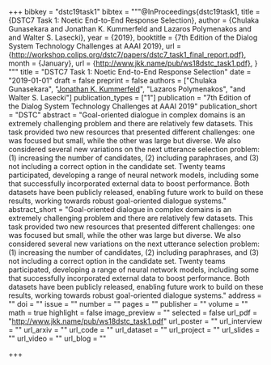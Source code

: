 +++
bibkey = "dstc19task1"
bibtex = """@InProceedings{dstc19task1,
  title     = {DSTC7 Task 1: Noetic End-to-End Response Selection},
  author    = {Chulaka Gunasekara and Jonathan K. Kummerfeld and Lazaros Polymenakos and and Walter S. Lasecki},
  year      = {2019},
  booktitle = {7th Edition of the Dialog System Technology Challenges at AAAI 2019},
  url       = {http://workshop.colips.org/dstc7/papers/dstc7_task1_final_report.pdf},
  month     = {January},
  url       = {http://www.jkk.name/pub/ws18dstc_task1.pdf},
}
"""
title = "DSTC7 Task 1: Noetic End-to-End Response Selection"
date = "2019-01-01"
draft = false
preprint = false
authors = ["Chulaka Gunasekara", "<span style='text-decoration:underline;'>Jonathan K. Kummerfeld</span>", "Lazaros Polymenakos", "and Walter S. Lasecki"]
publication_types = ["1"]
publication = "7th Edition of the Dialog System Technology Challenges at AAAI 2019"
publication_short = "DSTC"
abstract = "Goal-oriented dialogue in complex domains is an extremely challenging problem and there are relatively few datasets. This task provided two new resources that presented different challenges: one was focused but small, while the other was large but diverse. We also considered several new variations on the next utterance selection problem: (1) increasing the number of candidates, (2) including paraphrases, and (3) not including a correct option in the candidate set. Twenty teams participated, developing a range of neural network models, including some that successfully incorporated external data to boost performance. Both datasets have been publicly released, enabling future work to build on these results, working towards robust goal-oriented dialogue systems."
abstract_short = "Goal-oriented dialogue in complex domains is an extremely challenging problem and there are relatively few datasets. This task provided two new resources that presented different challenges: one was focused but small, while the other was large but diverse. We also considered several new variations on the next utterance selection problem: (1) increasing the number of candidates, (2) including paraphrases, and (3) not including a correct option in the candidate set. Twenty teams participated, developing a range of neural network models, including some that successfully incorporated external data to boost performance. Both datasets have been publicly released, enabling future work to build on these results, working towards robust goal-oriented dialogue systems."
address = ""
doi = ""
issue = ""
number = ""
pages = ""
publisher = ""
volume = ""
math = true
highlight = false
image_preview = ""
selected = false
url_pdf = "http://www.jkk.name/pub/ws18dstc_task1.pdf"
url_poster = ""
url_interview = ""
url_arxiv = ""
url_code = ""
url_dataset = ""
url_project = ""
url_slides = ""
url_video = ""
url_blog = ""



+++
